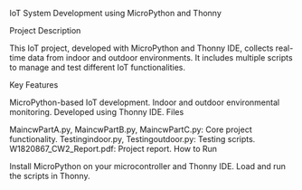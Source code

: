 IoT System Development using MicroPython and Thonny

Project Description

This IoT project, developed with MicroPython and Thonny IDE, collects real-time data from indoor and outdoor environments. It includes multiple scripts to manage and test different IoT functionalities.

Key Features

MicroPython-based IoT development.
Indoor and outdoor environmental monitoring.
Developed using Thonny IDE.
Files

MaincwPartA.py, MaincwPartB.py, MaincwPartC.py: Core project functionality.
Testingindoor.py, Testingoutdoor.py: Testing scripts.
W1820867_CW2_Report.pdf: Project report.
How to Run

Install MicroPython on your microcontroller and Thonny IDE.
Load and run the scripts in Thonny.
